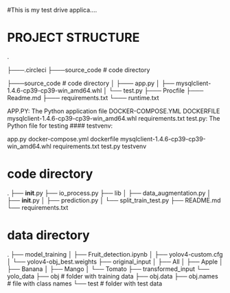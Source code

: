#This is my test drive applica....

# PROJECT STRUCTURE
.

├───.circleci
├───source_code # code directory

├───source_code # code directory
│   ├─── app.py
│   ├── mysqlclient-1.4.6-cp39-cp39-win_amd64.whl
│   └── test.py
├─── Procfile
├─── Readme.md
├─── requirements.txt
└─── runtime.txt


APP.PY: The Python application file
DOCKER-COMPOSE.YML
DOCKERFILE
mysqlclient-1.4.6-cp39-cp39-win_amd64.whl
requirements.txt
test.py: The Python file for testing ####
testvenv:

app.py  docker-compose.yml  dockerfile  mysqlclient-1.4.6-cp39-cp39-win_amd64.whl  requirements.txt  test.py  testvenv
 
   
# code directory
.
├── __init__.py
├── io_process.py
├── lib
│   ├── data_augmentation.py
│   ├── __init__.py
│   ├── prediction.py
│   └── split_train_test.py
├── README.md
└── requirements.txt

# data directory
.
├── model_training
│   ├── Fruit_detection.ipynb
│   ├── yolov4-custom.cfg
│   └── yolov4-obj_best.weights
├── original_input
│   ├── All
│   ├── Apple
│   ├── Banana
│   ├── Mango
│   └── Tomato
├── transformed_input
└── yolo_data
    ├── obj # folder with training data
    ├── obj.data
    ├── obj.names # file with class names
    └── test # folder with test data
